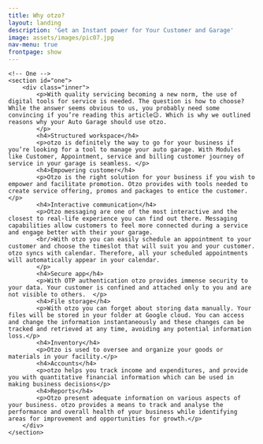 ```yaml
---
title: Why otzo?
layout: landing
description: 'Get an Instant power for Your Customer and Garage'
image: assets/images/pic07.jpg
nav-menu: true
frontpage: show
---
```


<!-- Main -->
<div id="main">

	<!-- One -->
	<section id="one">
		<div class="inner">
			<p>With quality servicing becoming a new norm, the use of digital tools for service is needed. The question is how to choose? While the answer seems obvious to us, you probably need some convincing if you’re reading this article😉. Which is why we outlined reasons why your Auto Garage should use otzo.
			</p>
			<h4>Structured workspace</h4>
			<p>otzo is definitely the way to go for your business if you’re looking for a tool to manage your auto garage. With Modules like Customer, Appointment, service and billing customer journey of service in your garage is seamless. </p>
			<h4>Empowering customer</h4>
			<p>Otzo is the right solution for your business if you wish to empower and facilitate promotion. Otzo provides with tools needed to create service offering, promos and packages to entice the customer. </p>
			<h4>Interactive communication</h4>
			<p>Otzo messaging are one of the most interactive and the closest to real-life experience you can find out there. Messaging capabilities allow customers to feel more connected during a service and engage better with their your garage.
			<br/>With otzo you can easily schedule an appointment to your customer and choose the timeslot that will suit you and your customer. otzo syncs with calendar. Therefore, all your scheduled appointments will automatically appear in your calendar.
			</p>
			<h4>Secure app</h4>
			<p>With OTP authentication otzo provides immense security to your data. Your customer is confined and attached only to you and are not visible to others.  </p>
			<h4>File storage</h4>
			<p>With otzo you can forget about storing data manually. Your files will be stored in your folder at Google cloud. You can access and change the information instantaneously and these changes can be tracked and retrieved at any time, avoiding any potential information loss.</p>
			<h4>Inventory</h4>
			<p>Otzo is used to oversee and organize your goods or materials in your facility.</p>
			<h4>Accounts</h4>
			<p>otzo helps you track income and expenditures, and provide you with quantitative financial information which can be used in making business decisions</p>
			<h4>Reports</h4>
			<p>Otzo present adequate information on various aspects of your business. otzo provides a means to track and analyse the performance and overall health of your business while identifying areas for improvement and opportunities for growth.</p>
		</div>
	</section>
</div>
